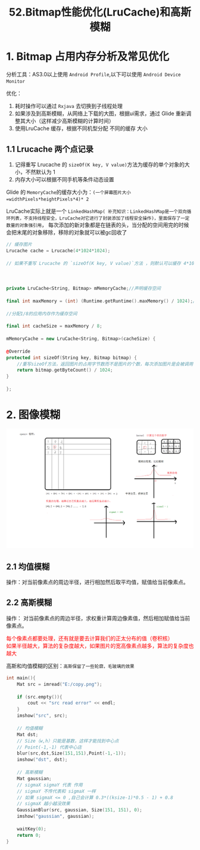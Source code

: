 # <center>52.Bitmap性能优化(LruCache)和高斯模糊<center>

# 1. Bitmap 占用内存分析及常见优化

分析工具：AS3.0以上使用 `Android Profile`,以下可以使用 `Android Device Monitor`

优化：  
1. 耗时操作可以通过 `Rxjava` 去切换到子线程处理
2. 如果涉及到高斯模糊，从网络上下载的大图，根据ui需求，通过 Glide 重新调整其大小（这样减少高斯模糊的计算时间）
3. 使用LruCache 缓存，根据不同机型分配 不同的缓存 大小

## 1.1 Lrucache 两个点记录
1. 记得重写 Lrucache 的 `sizeOf(K key, V value)`方法为缓存的单个对象的大小，不然默认为 1
2. 内存大小可以根据不同手机等条件动态设置

Glide 的 `MemoryCache`的缓存大小为：`(一个屏幕图片大小=widthPixels*heightPixels*4)* 2`  


LruCache实际上就是一个 `LinkedHashMap( 补充知识：LinkedHashMap是一个双向循环列表，不支持线程安全，LruCache对它进行了封装添加了线程安全操作)，里面保存了一定数量的对象强引用`，
每次添加的新对象都是在链表的头，当分配的空间用完的时候会把末尾的对象移除，移除的对象就可以被gc回收了

```c++
// 缓存图片
Lrucache cache = Lrucache(4*1024*1024); 

// 如果不重写 Lrucache 的 `sizeOf(K key, V value)`方法 ，则默认可以缓存 4*1024*1024 张图片


 
private LruCache<String, Bitmap> mMemoryCache;//声明缓存空间
 
final int maxMemory = (int) (Runtime.getRuntime().maxMemory() / 1024);//获取应用在系统中的最大内存分配
 
//分配1/8的应用内存作为缓存空间
 
final int cacheSize = maxMemory / 8;
 
mMemoryCache = new LruCache<String, Bitmap>(cacheSize) {
 
@Override
protected int sizeOf(String key, Bitmap bitmap) {
    //重写sizeOf方法，返回图片的占用字节数而不是图片的个数，每次添加图片是会被调用
    return bitmap.getByteCount() / 1024;
}
 
};
```

# 2. 图像模糊

![](../pic/52.高斯模糊和均值模糊.png)

## 2.1 均值模糊

操作：对当前像素点的周边半径，进行相加然后取平均值，赋值给当前像素点。

## 2.2 高斯模糊

操作： 对当前像素点的周边半径，求权重计算周边像素值，然后相加赋值给当前像素点。

<font color="red">每个像素点都要处理，还有就是要去计算我们的正太分布的值（卷积核）</font>  
<font color="red">如果半径越大，算法的复杂度越大，如果图片的宽高像素点越多，算法的复杂度也越大</font>

高斯和均值模糊的区别：`高斯保留了一些轮廓，毛玻璃的效果`

```c++
int main(){
	Mat src = imread("E:/copy.png");

	if (src.empty()){
		cout << "src read error" << endl;
	}
	imshow("src", src);

	// 均值模糊
	Mat dst;
	// Size（w,h）只能是基数，这样才能找到中心点
	// Point(-1,-1) 代表中心店
	blur(src,dst,Size(151,151),Point(-1,-1));
	imshow("dst", dst);

	// 高斯模糊
	Mat gaussian;
	// sigmaX sigmaY 代表 作用
	// sigmaY 不传代表和 sigmaX 一样
	// 如果 sigmaX <= 0 ,自己会计算 0.3*((ksize-1)*0.5 - 1) + 0.8
	// sigmaX 越小越没效果
	GaussianBlur(src, gaussian, Size(151, 151), 0);
	imshow("gaussian", gaussian);

	waitKey(0);
	return 0;
}
```




















